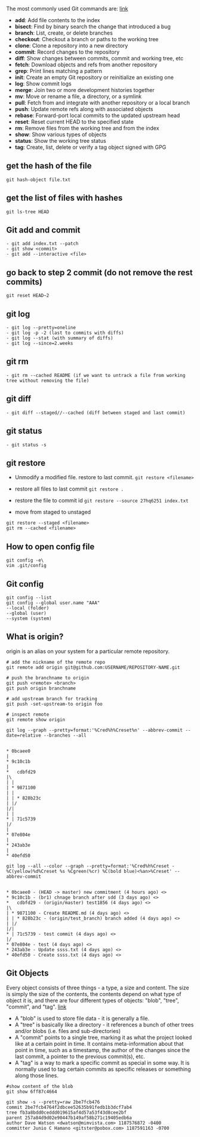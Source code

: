 The most commonly used Git commands are: [link](https://matthew-brett.github.io/curious-git/curious_git.html)

- __add__:        Add file contents to the index
- __bisect__:     Find by binary search the change that introduced a bug
- __branch__:     List, create, or delete branches
- __checkout__:   Checkout a branch or paths to the working tree
- __clone__:      Clone a repository into a new directory
- __commit__:     Record changes to the repository
- __diff__:       Show changes between commits, commit and working tree, etc
- __fetch__:      Download objects and refs from another repository
- __grep__:       Print lines matching a pattern
- __init__:       Create an empty Git repository or reinitialize an existing one
- __log__:        Show commit logs
- __merge__:      Join two or more development histories together
- __mv__:         Move or rename a file, a directory, or a symlink
- __pull__:       Fetch from and integrate with another repository or a local branch
- __push__:       Update remote refs along with associated objects
- __rebase__:     Forward-port local commits to the updated upstream head
- __reset__:      Reset current HEAD to the specified state
- __rm__:         Remove files from the working tree and from the index
- __show__:       Show various types of objects
- __status__:     Show the working tree status
- __tag__:        Create, list, delete or verify a tag object signed with GPG


## get the hash of the file
```git hash-object file.txt```

## get the list of files with hashes
```git ls-tree HEAD```



## Git add and commit
```
- git add index.txt --patch
- git show <commit>
- git add --interactive <file>
```
   

## go back to step 2 commit (do not remove the rest commits)
```git reset HEAD~2```

## git log
```
- git log --pretty=oneline
- git log -p -2 (last to commits with diffs)
- git log --stat (with summary of diffs)
- git log --since=2.weeks
```


## git rm
```
- git rm --cached README (if we want to untrack a file from working tree without removing the file)
```

## git diff
```
- git diff --staged//--cached (diff between staged and last commit)
```

## git status
```- git status -s```


## git restore
- Unmodify a modified file. restore to last commit. 
```git restore <filename>```

- restore all files to last commit
```git restore .```

- restore the file to commit id
```git restore --source 27hq6251 index.txt```

- move from staged to unstaged
```
git restore --staged <filename>
git rm --cached <filename>
```

## How to open config file
```
git config -e\
vim .git/config
```

## Git config
```
git config --list
git config --global user.name "AAA"
--local (folder)
--global (user)
--system (system)
```

## What is origin?
origin is an alias on your system for a particular remote repository.
```
# add the nickname of the remote repo
git remote add origin git@github.com:USERNAME/REPOSITORY-NAME.git

# push the branchname to origin
git push <remote> <branch>
git push origin branchname

# add upstream branch for tracking
git push -set-upstream-to origin foo

# inspect remote
git remote show origin
```


```
git log --graph --pretty=format:'%Cred%h%Creset%n' --abbrev-commit --date=relative --branches --all


* 0bcaee0
| 
* 9c10c1b
|   
*   cdbfd29
|\  
| | 
| * 9871100
| |   
| | * 828b23c
| |/  
|/|   
| | 
* | 71c5739
|/  
| 
* 07e804e
| 
* 243ab3e
| 
* 40efd50
```

```
git log --all --color --graph --pretty=format:'%Cred%h%Creset -%C(yellow)%d%Creset %s %Cgreen(%cr) %C(bold blue)<%an>%Creset' --abbrev-commit


* 0bcaee0 - (HEAD -> master) new commitment (4 hours ago) <>
* 9c10c1b - (br1) chnage branch after sdd (3 days ago) <>
*   cdbfd29 - (origin/master) test1856 (4 days ago) <>
|\  
| * 9871100 - Create README.md (4 days ago) <>
| | * 828b23c - (origin/test_branch) branch added (4 days ago) <>
| |/  
|/|   
* | 71c5739 - test commit (4 days ago) <>
|/  
* 07e804e - test (4 days ago) <>
* 243ab3e - Update ssss.txt (4 days ago) <>
* 40efd50 - Create ssss.txt (4 days ago) <>
```

## Git Objects 

Every object consists of three things - a type, a size and content. The size is simply the size of the contents, the contents depend on what type of object it is, and there are four different types of objects: "blob", "tree", "commit", and "tag". [link](https://shafiul.github.io/gitbook/1_the_git_object_model.html)

- A "blob" is used to store file data - it is generally a file.
- A "tree" is basically like a directory - it references a bunch of other trees and/or blobs (i.e. files and sub-directories)
- A "commit" points to a single tree, marking it as what the project looked like at a certain point in time. It contains meta-information about that point in time, such as a timestamp, the author of the changes since the last commit, a pointer to the previous commit(s), etc.
- A "tag" is a way to mark a specific commit as special in some way. It is normally used to tag certain commits as specific releases or something along those lines.

```
#show content of the blob
git show 6ff87c4664

git show -s --pretty=raw 2be7fcb476
commit 2be7fcb4764f2dbcee52635b91fedb1b3dcf7ab4
tree fb3a8bdd0ceddd019615af4d57a53f43d8cee2bf
parent 257a84d9d02e90447b149af58b271c19405edb6a
author Dave Watson <dwatson@mimvista.com> 1187576872 -0400
committer Junio C Hamano <gitster@pobox.com> 1187591163 -0700
```

